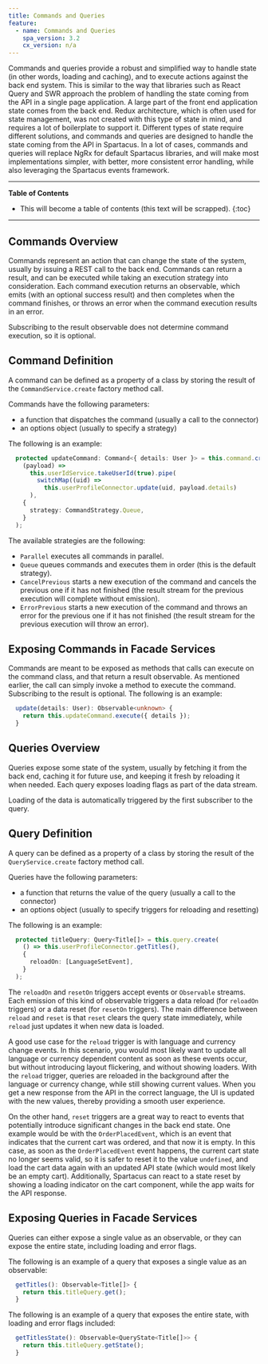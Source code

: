 ```yaml
---
title: Commands and Queries
feature:
  - name: Commands and Queries
    spa_version: 3.2
    cx_version: n/a
---
```


Commands and queries provide a robust and simplified way to handle state (in other words, loading and caching), and to execute actions against the back end system. This is similar to the way that libraries such as React Query and SWR approach the problem of handling the state coming from the API in a single page application. A large part of the front end application state comes from the back end. Redux architecture, which is often used for state management, was not created with this type of state in mind, and requires a lot of boilerplate to support it. Different types of state require different solutions, and commands and queries are designed to handle the state coming from the API in Spartacus. In a lot of cases, commands and queries will replace NgRx for default Spartacus libraries, and will make most implementations simpler, with better, more consistent error handling, while also leveraging the Spartacus events framework.

---

**Table of Contents**

- This will become a table of contents (this text will be scrapped).
  {:toc}

---

## Commands Overview

Commands represent an action that can change the state of the system, usually by issuing a REST call to the back end. Commands can return a result, and can be executed while taking an execution strategy into consideration. Each command execution returns an observable, which emits (with an optional success result) and then completes when the command finishes, or throws an error when the command execution results in an error.

Subscribing to the result observable does not determine command execution, so it is optional.

## Command Definition

A command can be defined as a property of a class by storing the result of the `CommandService.create` factory method call.

Commands have the following parameters:

- a function that dispatches the command (usually a call to the connector)
- an options object (usually to specify a strategy)

The following is an example:

```typescript
  protected updateCommand: Command<{ details: User }> = this.command.create(
    (payload) =>
      this.userIdService.takeUserId(true).pipe(
        switchMap((uid) =>
          this.userProfileConnector.update(uid, payload.details)
      ),
    {
      strategy: CommandStrategy.Queue,
    }
  );
```

The available strategies are the following:

- `Parallel` executes all commands in parallel.
- `Queue` queues commands and executes them in order (this is the default strategy).
- `CancelPrevious` starts a new execution of the command and cancels the previous one if it has not finished (the result stream for the previous execution will complete without emission).
- `ErrorPrevious` starts a new execution of the command and throws an error for the previous one if it has not finished (the result stream for the previous execution will throw an error).

## Exposing Commands in Facade Services

Commands are meant to be exposed as methods that calls can execute on the command class, and that return a result observable. As mentioned earlier, the call can simply invoke a method to execute the command. Subscribing to the result is optional. The following is an example:

```typescript
  update(details: User): Observable<unknown> {
    return this.updateCommand.execute({ details });
  }
```

## Queries Overview

Queries expose some state of the system, usually by fetching it from the back end, caching it for future use, and keeping it fresh by reloading it when needed. Each query exposes loading flags as part of the data stream.

Loading of the data is automatically triggered by the first subscriber to the query.

## Query Definition

A query can be defined as a property of a class by storing the result of the `QueryService.create` factory method call.

Queries have the following parameters:

- a function that returns the value of the query (usually a call to the connector)
- an options object (usually to specify triggers for reloading and resetting)

The following is an example:

```typescript
  protected titleQuery: Query<Title[]> = this.query.create(
    () => this.userProfileConnector.getTitles(),
    {
      reloadOn: [LanguageSetEvent],
    }
  );
```

The `reloadOn` and `resetOn` triggers accept events or `Observable` streams. Each emission of this kind of observable triggers a data reload (for `reloadOn` triggers) or a data reset (for `resetOn` triggers). The main difference between `reload` and `reset` is that `reset` clears the query state immediately, while `reload` just updates it when new data is loaded.

A good use case for the `reload` trigger is with language and currency change events. In this scenario, you would most likely want to update all language or currency dependent content as soon as these events occur, but without introducing layout flickering, and without showing loaders. With the `reload` trigger, queries are reloaded in the background after the language or currency change, while still showing current values. When you get a new response from the API in the correct language, the UI is updated with the new values, thereby providing a smooth user experience.

On the other hand, `reset` triggers are a great way to react to events that potentially introduce significant changes in the back end state. One example would be with the `OrderPlacedEvent`, which is an event that indicates that the current cart was ordered, and that now it is empty. In this case, as soon as the `OrderPlacedEvent` event happens, the current cart state no longer seems valid, so it is safer to reset it to the value `undefined`, and load the cart data again with an updated API state (which would most likely be an empty cart). Additionally, Spartacus can react to a state reset by showing a loading indicator on the cart component, while the app waits for the API response.

## Exposing Queries in Facade Services

Queries can either expose a single value as an observable, or they can expose the entire state, including loading and error flags.

The following is an example of a query that exposes a single value as an observable:

```typescript
  getTitles(): Observable<Title[]> {
    return this.titleQuery.get();
  }
```

The following is an example of a query that exposes the entire state, with loading and error flags included:

```typescript
  getTitlesState(): Observable<QueryState<Title[]>> {
    return this.titleQuery.getState();
  }
```
